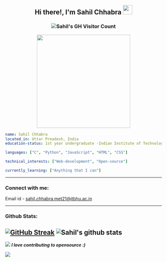 <div align="center">                                          
<h2>Hi there!, I'm Sahil Chhabra</a> <img width="30px" src="https://github.com/KKVANONYMOUS/kkvanonymous/blob/master/gifs/Hi.gif"></h2>
<h3>
<img align="center" src="https://komarev.com/ghpvc/?username=ChhaSahil" alt="Sahil's GH Visitor Count" />
 </h3>
<img width="300" src="https://media.giphy.com/media/L8K62iTDkzGX6/giphy.gif">
</div>
 

```yaml
name: Sahil Chhabra
located_in: Uttar Preadesh, India
education-status: 1st year undergraduate -Indian Institute of Technology, Varanasi

languages: ["C", "Python", "JavaScript", "HTML", "CSS"]

technical_interests: ["Web-development", "Open-source"]

currently_learning: ["Anything that I can"]
```



---

### Connect with me:
Email id - sahil.chhabra.met21@itbhu.ac.in

---

### Github Stats:
[![GitHub Streak](https://github-readme-streak-stats.herokuapp.com/?user=ChhaSahil&theme=blue)](https://git.io/streak-stats)
![Sahil's github stats](https://github-readme-stats.vercel.app/api?username=ChhaSahil&show_icons&theme=blue)
---
  
<p>
   
 <img src="https://media.giphy.com/media/dxn6fRlTIShoeBr69N/giphy.gif">
<em><b> I love contributing to opensource :)</em>
</p>

 <img src="https://github.com/punitkmryh/punitkmryh/blob/master/wave.svg" />
